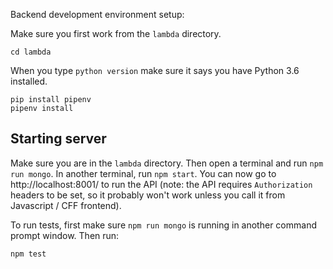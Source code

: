 Backend development environment setup:

Make sure you first work from the `lambda` directory.

```
cd lambda
```

When you type `python version` make sure it says you have Python 3.6 installed.

```
pip install pipenv
pipenv install
```

## Starting server
Make sure you are in the `lambda` directory. Then open a terminal and run `npm run mongo`. In another terminal, run `npm start`. You can now go to http://localhost:8001/ to run the API (note: the API requires `Authorization` headers to be set, so it probably won't work unless you call it from Javascript / CFF frontend).

To run tests, first make sure `npm run mongo` is running in another command prompt window. Then run:
```
npm test
```